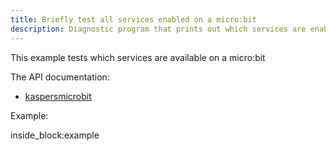 ```yaml
---
title: Briefly test all services enabled on a micro:bit
description: Diagnostic program that prints out which services are enabled on a micro:bit
---
```


This example tests which services are available on a micro:bit

The API documentation: 
- [kaspersmicrobit](reference/kaspersmicrobit.md)

Example:

<!--codeinclude-->
[](../examples/microbit-test-any-service.py) inside_block:example
<!--/codeinclude-->
